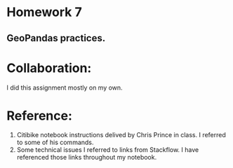 # Homework 7

## GeoPandas practices. 


# Collaboration:
I did this assignment mostly on my own. 

# Reference:
1. Citibike notebook instructions delived by Chris Prince in class. I referred to some of his commands.
2. Some technical issues I referred to links from Stackflow. I have referenced those links throughout my notebook. 
